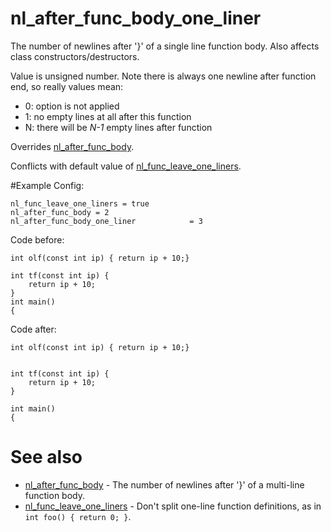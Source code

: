 # nl_after_func_body_one_liner

The number of newlines after '}' of a single line function body. Also affects class constructors/destructors.

Value is unsigned number. Note there is always one newline after function end, so really values mean:

* 0: option is not applied
* 1: no empty lines at all after this function
* N: there will be _N-1_ empty lines after function

Overrides [nl_after_func_body](nl_after_func_body.md).

Conflicts with default value of  [nl_func_leave_one_liners](nl_func_leave_one_liners.md).

#Example
Config:
```
nl_func_leave_one_liners = true
nl_after_func_body = 2
nl_after_func_body_one_liner            = 3
```
Code before:
```
int olf(const int ip) { return ip + 10;}

int tf(const int ip) {
	return ip + 10;
}
int main()
{
```
Code after:
```
int olf(const int ip) { return ip + 10;}


int tf(const int ip) {
	return ip + 10;
}

int main()
{
```

# See also

* [nl_after_func_body](nl_after_func_body.md) - The number of newlines after '}' of a multi-line function body.
* [nl_func_leave_one_liners](nl_func_leave_one_liners.md) - Don't split one-line function definitions, as in `int foo() { return 0; }`.
